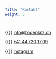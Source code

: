 ```yaml
---
Title: "Kontakt"
weight: 5

---
```


{{<icon class="fa fa-envelope">}}&nbsp;[info@badeplatz.ch](mailto:info@badeplatz.ch)

{{<icon class="fa fa-phone">}}&nbsp;[+41 44 720 17 09 ](tel:+41447201709)

{{<icon class="fa fa-instagram fa-2x">}}&nbsp;[Instagram](https://www.instagram.com/ludibadi/)




